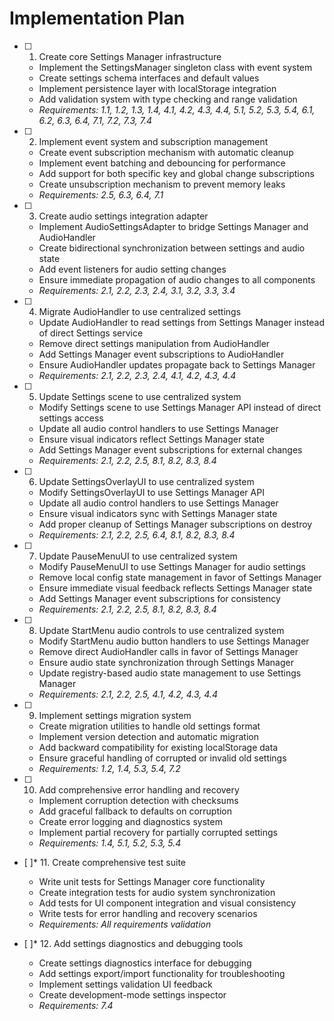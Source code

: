 # Implementation Plan

- [ ] 1. Create core Settings Manager infrastructure




  - Implement the SettingsManager singleton class with event system
  - Create settings schema interfaces and default values
  - Implement persistence layer with localStorage integration
  - Add validation system with type checking and range validation
  - _Requirements: 1.1, 1.2, 1.3, 1.4, 4.1, 4.2, 4.3, 4.4, 5.1, 5.2, 5.3, 5.4, 6.1, 6.2, 6.3, 6.4, 7.1, 7.2, 7.3, 7.4_

- [ ] 2. Implement event system and subscription management
  - Create event subscription mechanism with automatic cleanup
  - Implement event batching and debouncing for performance
  - Add support for both specific key and global change subscriptions
  - Create unsubscription mechanism to prevent memory leaks
  - _Requirements: 2.5, 6.3, 6.4, 7.1_

- [ ] 3. Create audio settings integration adapter
  - Implement AudioSettingsAdapter to bridge Settings Manager and AudioHandler
  - Create bidirectional synchronization between settings and audio state
  - Add event listeners for audio setting changes
  - Ensure immediate propagation of audio changes to all components
  - _Requirements: 2.1, 2.2, 2.3, 2.4, 3.1, 3.2, 3.3, 3.4_

- [ ] 4. Migrate AudioHandler to use centralized settings
  - Update AudioHandler to read settings from Settings Manager instead of direct Settings service
  - Remove direct settings manipulation from AudioHandler
  - Add Settings Manager event subscriptions to AudioHandler
  - Ensure AudioHandler updates propagate back to Settings Manager
  - _Requirements: 2.1, 2.2, 2.3, 2.4, 4.1, 4.2, 4.3, 4.4_

- [ ] 5. Update Settings scene to use centralized system
  - Modify Settings scene to use Settings Manager API instead of direct settings access
  - Update all audio control handlers to use Settings Manager
  - Ensure visual indicators reflect Settings Manager state
  - Add Settings Manager event subscriptions for external changes
  - _Requirements: 2.1, 2.2, 2.5, 8.1, 8.2, 8.3, 8.4_

- [ ] 6. Update SettingsOverlayUI to use centralized system
  - Modify SettingsOverlayUI to use Settings Manager API
  - Update all audio control handlers to use Settings Manager
  - Ensure visual indicators sync with Settings Manager state
  - Add proper cleanup of Settings Manager subscriptions on destroy
  - _Requirements: 2.1, 2.2, 2.5, 6.4, 8.1, 8.2, 8.3, 8.4_

- [ ] 7. Update PauseMenuUI to use centralized system
  - Modify PauseMenuUI to use Settings Manager for audio settings
  - Remove local config state management in favor of Settings Manager
  - Ensure immediate visual feedback reflects Settings Manager state
  - Add Settings Manager event subscriptions for consistency
  - _Requirements: 2.1, 2.2, 2.5, 8.1, 8.2, 8.3, 8.4_

- [ ] 8. Update StartMenu audio controls to use centralized system
  - Modify StartMenu audio button handlers to use Settings Manager
  - Remove direct AudioHandler calls in favor of Settings Manager
  - Ensure audio state synchronization through Settings Manager
  - Update registry-based audio state management to use Settings Manager
  - _Requirements: 2.1, 2.2, 2.5, 4.1, 4.2, 4.3, 4.4_

- [ ] 9. Implement settings migration system
  - Create migration utilities to handle old settings format
  - Implement version detection and automatic migration
  - Add backward compatibility for existing localStorage data
  - Ensure graceful handling of corrupted or invalid old settings
  - _Requirements: 1.2, 1.4, 5.3, 5.4, 7.2_

- [ ] 10. Add comprehensive error handling and recovery
  - Implement corruption detection with checksums
  - Add graceful fallback to defaults on corruption
  - Create error logging and diagnostics system
  - Implement partial recovery for partially corrupted settings
  - _Requirements: 1.4, 5.1, 5.2, 5.3, 5.4_

- [ ]* 11. Create comprehensive test suite
  - Write unit tests for Settings Manager core functionality
  - Create integration tests for audio system synchronization
  - Add tests for UI component integration and visual consistency
  - Write tests for error handling and recovery scenarios
  - _Requirements: All requirements validation_

- [ ]* 12. Add settings diagnostics and debugging tools
  - Create settings diagnostics interface for debugging
  - Add settings export/import functionality for troubleshooting
  - Implement settings validation UI feedback
  - Create development-mode settings inspector
  - _Requirements: 7.4_
